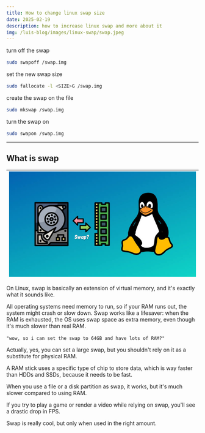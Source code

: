 ```yaml
---
title: How to change linux swap size
date: 2025-02-19
description: how to increase linux swap and more about it
img: /luis-blog/images/linux-swap/swap.jpeg
---
```


turn off the swap
```sh
sudo swapoff /swap.img
```

set the new swap size
```sh
sudo fallocate -l <SIZE>G /swap.img
```

create the swap on the file
```sh
sudo mkswap /swap.img
```

turn the swap on
```sh
sudo swapon /swap.img
```

---
## What is swap

| ![swap pic](swap.jpeg) |
| ---------------------- |

On Linux, swap is basically an extension of virtual memory, and it's exactly what it sounds like.

All operating systems need memory to run, so if your RAM runs out, the system might crash or slow down. Swap works like a lifesaver: when the RAM is exhausted, the OS uses swap space as extra memory, even though it's much slower than real RAM.

`"wow, so i can set the swap to 64GB and have lots of RAM?"`

Actually, yes, you can set a large swap, but you shouldn't rely on it as a substitute for physical RAM.

A RAM stick uses a specific type of chip to store data, which is way faster than HDDs and SSDs, because it needs to be fast.

When you use a file or a disk partition as swap, it works, but it's much slower compared to using RAM.

If you try to play a game or render a video while relying on swap, you'll see a drastic drop in FPS.

Swap is really cool, but only when used in the right amount.